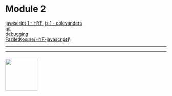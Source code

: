 # Module 2

[javascript 1 - HYF](https://github.com/HackYourFutureBelgium/JavaScript1),  [js 1 - colevanders](https://github.com/colevandersWands/javascript-1)  
[git](https://github.com/HackYourFuture/Git)  
[debugging](https://github.com/HackYourFuture/debugging)\
[FaziletKosure/HYF-javascript1](https://github.com/FaziletKosure/HYF-javascript1)\
___
___
### <a href="https://hackyourfuture.be" target="_blank"><img src="https://pbs.twimg.com/profile_images/984474625009741824/Bs_qKx6-_400x400.jpg" width="100" height="100"></img></a>
